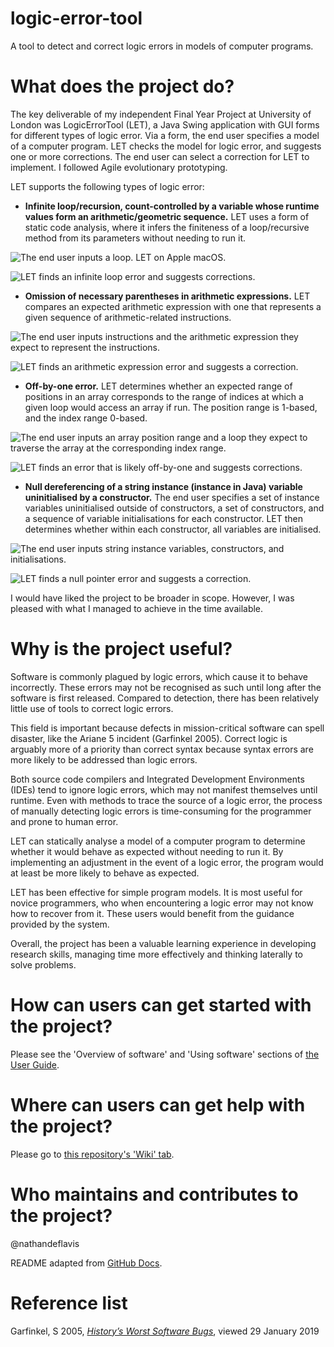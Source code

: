 # logic-error-tool
A tool to detect and correct logic errors in models of computer programs.

# What does the project do?
The key deliverable of my independent Final Year Project at University of London was LogicErrorTool (LET), a Java Swing application with GUI forms for different types of logic error. Via a form, the end user specifies a model of a computer program. LET checks the model for logic error, and suggests one or more corrections. The end user can select a correction for LET to implement. I followed Agile evolutionary prototyping.

LET supports the following types of logic error:
- **Infinite loop/recursion, count-controlled by a variable whose runtime values form an arithmetic/geometric sequence.** LET uses a form of static code analysis, where it infers the finiteness of a loop/recursive method from its parameters without needing to run it.

![The end user inputs a loop.](https://github.com/nathandeflavis/logic-error-tool/assets/92447278/cdfbf4c8-e269-455a-9276-bb7fdee38ec4)
LET on Apple macOS.

![LET finds an infinite loop error and suggests corrections.](https://github.com/nathandeflavis/logic-error-tool/assets/92447278/2b58e86b-94b7-4732-9d84-72b5445848fa)

- **Omission of necessary parentheses in arithmetic expressions.** LET compares an expected arithmetic expression with one that represents a given sequence of arithmetic-related instructions.

![The end user inputs instructions and the arithmetic expression they expect to represent the instructions.](https://github.com/nathandeflavis/logic-error-tool/assets/92447278/a2cbd71b-44f1-4eff-a381-93151672af2f)

![LET finds an arithmetic expression error and suggests a correction.](https://github.com/nathandeflavis/logic-error-tool/assets/92447278/c340f965-e8ef-493c-a089-f968b53d32ed)

- **Off-by-one error.** LET determines whether an expected range of positions in an array corresponds to the range of indices at which a given loop would access an array if run. The position range is 1-based, and the index range 0-based.

![The end user inputs an array position range and a loop they expect to traverse the array at the corresponding index range.](https://github.com/nathandeflavis/logic-error-tool/assets/92447278/d03838fd-d1c2-4b26-9a9d-5a1aa0907e20)

![LET finds an error that is likely off-by-one and suggests corrections.](https://github.com/nathandeflavis/logic-error-tool/assets/92447278/05edf9f1-002d-47f6-80ec-6136a98dfc95)

- **Null dereferencing of a string instance (instance in Java) variable uninitialised by a constructor.** The end user specifies a set of instance variables uninitialised outside of constructors, a set of constructors, and a sequence of variable initialisations for each constructor. LET then determines whether within each constructor, all variables are initialised.

![The end user inputs string instance variables, constructors, and initialisations.](https://github.com/nathandeflavis/logic-error-tool/assets/92447278/c3d61366-c577-464b-91f1-396ddc741f5f)

![LET finds a null pointer error and suggests a correction.](https://github.com/nathandeflavis/logic-error-tool/assets/92447278/9ba3d5d3-928a-49ab-96c4-a212fc88ba9d)

I would have liked the project to be broader in scope. However, I was pleased with what I managed to achieve in the time available.

# Why is the project useful?
Software is commonly plagued by logic errors, which cause it to behave incorrectly. These errors may not be recognised as such until long after the software is first released. Compared to detection, there has been relatively little use of tools to correct logic errors.

This field is important because defects in mission-critical software can spell disaster, like the Ariane 5 incident (Garfinkel 2005). Correct logic is arguably more of a priority than correct syntax because syntax errors are more likely to be addressed than logic errors.

Both source code compilers and Integrated Development Environments (IDEs) tend to ignore logic errors, which may not manifest themselves until runtime. Even with methods to trace the source of a logic error, the process of manually detecting logic errors is time-consuming for the programmer and prone to human error.

LET can statically analyse a model of a computer program to determine whether it would behave as expected without needing to run it. By implementing an adjustment in the event of a logic error, the program would at least be more likely to behave as expected.

LET has been effective for simple program models. It is most useful for novice programmers, who when encountering a logic error may not know how to recover from it. These users would benefit from the guidance provided by the system.

Overall, the project has been a valuable learning experience in developing research skills, managing time more effectively and thinking laterally to solve problems.

# How can users can get started with the project?
Please see the 'Overview of software' and 'Using software' sections of [the User Guide](https://github.com/nathandeflavis/logic-error-tool/wiki/User-Guide).

# Where can users can get help with the project?
Please go to [this repository's 'Wiki' tab](https://github.com/nathandeflavis/logic-error-tool/wiki).

# Who maintains and contributes to the project?
@nathandeflavis

README adapted from [GitHub Docs](https://docs.github.com/en/repositories/managing-your-repositorys-settings-and-features/customizing-your-repository/about-readmes).

# Reference list
Garfinkel, S 2005, [*History’s Worst Software Bugs*](https://www.wired.com/2005/11/historys-worst-software-bugs/?currentPage=all), viewed 29 January 2019
